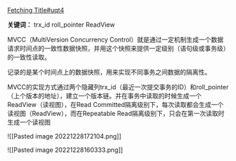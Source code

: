 [Fetching Title#uqt4](https://blog.csdn.net/weixin_30342639/article/details/107552255)


**关键词：**
trx_id
roll_pointer
ReadView


MVCC（MultiVersion Concurrency Control）就是通过一定机制生成一个数据请求时间点的一致性数据快照，并用这个快照来提供一定级别（语句级或事务级）的一致性读取。

记录的是某个时间点上的数据快照，用来实现不同事务之间数据的隔离性。

MVCC的实现方式通过两个隐藏列trx_id（最近一次提交事务的ID）和roll_pointer（上个版本的地址），建立一个版本链。并在事务中读取的时候生成一个ReadView（读视图），在Read Committed隔离级别下，每次读取都会生成一个读视图（ReadView），而在Repeatable Read隔离级别下，只会在第一次读取时生成一个读视图

![[Pasted image 20221228172104.png]]

  ![[Pasted image 20221228160333.png]]